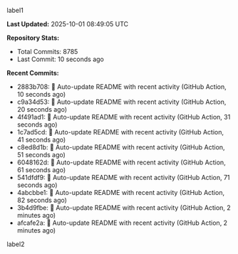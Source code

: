 
label1 
<!-- ACTIVITY_START -->
**Last Updated:** 2025-10-01 08:49:05 UTC

**Repository Stats:**
- Total Commits: 8785
- Last Commit: 10 seconds ago

**Recent Commits:**
- 2883b708: 🤖 Auto-update README with recent activity (GitHub Action, 10 seconds ago)
- c9a34d53: 🤖 Auto-update README with recent activity (GitHub Action, 20 seconds ago)
- 4f491ad1: 🤖 Auto-update README with recent activity (GitHub Action, 31 seconds ago)
- 1c7ad5cd: 🤖 Auto-update README with recent activity (GitHub Action, 41 seconds ago)
- c8ed8d1b: 🤖 Auto-update README with recent activity (GitHub Action, 51 seconds ago)
- 6048162d: 🤖 Auto-update README with recent activity (GitHub Action, 61 seconds ago)
- 541dfdf9: 🤖 Auto-update README with recent activity (GitHub Action, 71 seconds ago)
- 4abcbbe1: 🤖 Auto-update README with recent activity (GitHub Action, 82 seconds ago)
- 3b4d9fbe: 🤖 Auto-update README with recent activity (GitHub Action, 2 minutes ago)
- afcafe2a: 🤖 Auto-update README with recent activity (GitHub Action, 2 minutes ago)
<!-- ACTIVITY_END -->

label2
